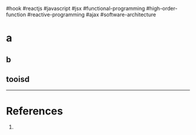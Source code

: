 #hook #reactjs  #javascript  #jsx #functional-programming  #high-order-function  #reactive-programming  #ajax #software-architecture 

# a
## b
## tooisd





---
# References
1. 